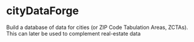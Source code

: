# cityDataForge
Build a database of data for cities (or ZIP Code Tabulation Areas, ZCTAs). This can later be used to complement real-estate data
